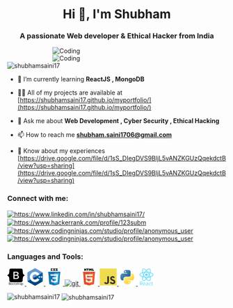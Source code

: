 <h1 align="center">Hi 👋, I'm Shubham</h1>
<h3 align="center">A passionate Web developer & Ethical Hacker from India</h3>

<img align="right" alt="Coding" width="400" src="https://upload.wikimedia.org/wikipedia/commons/4/43/Hacker_behind_PC.svg">
<img align="right" alt="Coding" width="400" src="https://images.squarespace-cdn.com/content/v1/5769fc401b631bab1addb2ab/1541580611624-TE64QGKRJG8SWAIUS7NS/ke17ZwdGBToddI8pDm48kPoswlzjSVMM-SxOp7CV59BZw-zPPgdn4jUwVcJE1ZvWQUxwkmyExglNqGp0IvTJZamWLI2zvYWH8K3-s_4yszcp2ryTI0HqTOaaUohrI8PI6FXy8c9PWtBlqAVlUS5izpdcIXDZqDYvprRqZ29Pw0o/coding-freak.gif">

<p align="left"> <img src="https://komarev.com/ghpvc/?username=shubhamsaini17&label=Profile%20views&color=0e75b6&style=flat" alt="shubhamsaini17" /> </p>

- 🌱 I’m currently learning **ReactJS , MongoDB**

- 👨‍💻 All of my projects are available at [https://shubhamsaini17.github.io/myportfolio/](https://shubhamsaini17.github.io/myportfolio/)

- 💬 Ask me about **Web Development , Cyber Security , Ethical Hacking**

- 📫 How to reach me **shubham.saini1706@gmail.com**

- 📄 Know about my experiences [https://drive.google.com/file/d/1sS_DIegDVS9BljL5vANZKGUzQqekdctB/view?usp=sharing](https://drive.google.com/file/d/1sS_DIegDVS9BljL5vANZKGUzQqekdctB/view?usp=sharing)

<h3 align="left">Connect with me:</h3>
<p align="left">
<a href="https://linkedin.com/in/https://www.linkedin.com/in/shubhamsaini17/" target="blank"><img align="center" src="https://raw.githubusercontent.com/rahuldkjain/github-profile-readme-generator/master/src/images/icons/Social/linked-in-alt.svg" alt="https://www.linkedin.com/in/shubhamsaini17/" height="30" width="40" /></a>
<a href="https://www.hackerrank.com/https://www.hackerrank.com/profile/123subm" target="blank"><img align="center" src="https://raw.githubusercontent.com/rahuldkjain/github-profile-readme-generator/master/src/images/icons/Social/hackerrank.svg" alt="https://www.hackerrank.com/profile/123subm" height="30" width="40" /></a>
<a href="https://www.leetcode.com/https://www.codingninjas.com/studio/profile/anonymous_user" target="blank"><img align="center" src="https://raw.githubusercontent.com/rahuldkjain/github-profile-readme-generator/master/src/images/icons/Social/leet-code.svg" alt="https://www.codingninjas.com/studio/profile/anonymous_user" height="30" width="40" /></a>
<a href="/https://www.codingninjas.com/studio/profile/anonymous_user" target="blank"><img align="center" src="https://raw.githubusercontent.com/rahuldkjain/github-profile-readme-generator/master/src/images/icons/Social/rss.svg" alt="https://www.codingninjas.com/studio/profile/anonymous_user" height="30" width="40" /></a>
</p>

<h3 align="left">Languages and Tools:</h3>
<p align="left"> <a href="https://getbootstrap.com" target="_blank" rel="noreferrer"> <img src="https://raw.githubusercontent.com/devicons/devicon/master/icons/bootstrap/bootstrap-plain-wordmark.svg" alt="bootstrap" width="40" height="40"/> </a> <a href="https://www.w3schools.com/cpp/" target="_blank" rel="noreferrer"> <img src="https://raw.githubusercontent.com/devicons/devicon/master/icons/cplusplus/cplusplus-original.svg" alt="cplusplus" width="40" height="40"/> </a> <a href="https://www.w3schools.com/css/" target="_blank" rel="noreferrer"> <img src="https://raw.githubusercontent.com/devicons/devicon/master/icons/css3/css3-original-wordmark.svg" alt="css3" width="40" height="40"/> </a> <a href="https://git-scm.com/" target="_blank" rel="noreferrer"> <img src="https://www.vectorlogo.zone/logos/git-scm/git-scm-icon.svg" alt="git" width="40" height="40"/> </a> <a href="https://www.w3.org/html/" target="_blank" rel="noreferrer"> <img src="https://raw.githubusercontent.com/devicons/devicon/master/icons/html5/html5-original-wordmark.svg" alt="html5" width="40" height="40"/> </a> <a href="https://developer.mozilla.org/en-US/docs/Web/JavaScript" target="_blank" rel="noreferrer"> <img src="https://raw.githubusercontent.com/devicons/devicon/master/icons/javascript/javascript-original.svg" alt="javascript" width="40" height="40"/> </a> <a href="https://www.python.org" target="_blank" rel="noreferrer"> <img src="https://raw.githubusercontent.com/devicons/devicon/master/icons/python/python-original.svg" alt="python" width="40" height="40"/> </a> <a href="https://reactjs.org/" target="_blank" rel="noreferrer"> <img src="https://raw.githubusercontent.com/devicons/devicon/master/icons/react/react-original-wordmark.svg" alt="react" width="40" height="40"/> </a> </p>

<p><img align="left" src="https://github-readme-stats.vercel.app/api/top-langs?username=shubhamsaini17&show_icons=true&locale=en&layout=compact" alt="shubhamsaini17" /></p>

<p>&nbsp;<img align="center" src="https://github-readme-stats.vercel.app/api?username=shubhamsaini17&show_icons=true&locale=en" alt="shubhamsaini17" /></p>


